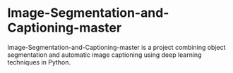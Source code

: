 # Image-Segmentation-and-Captioning-master
Image-Segmentation-and-Captioning-master is a project combining object segmentation and automatic image captioning using deep learning techniques in Python.
